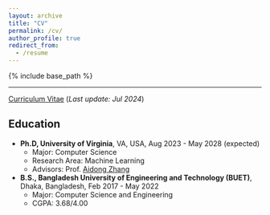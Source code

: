 ```yaml
---
layout: archive
title: "CV"
permalink: /cv/
author_profile: true
redirect_from:
  - /resume
---
```


{% include base_path %}

------

[Curriculum Vitae](http://noshinxd.github.io/files/cv.pdf) (*Last update: Jul 2024*)



## Education

-  **Ph.D, University of Virginia**, VA, USA, Aug 2023 - May 2028 (expected)
   -  Major: Computer Science
   - Research Area: Machine Learning
   - Advisors: Prof. [Aidong Zhang](https://engineering.virginia.edu/faculty/aidong-zhang)
- **B.S., Bangladesh University of Engineering and Technology (BUET)**, Dhaka, Bangladesh, Feb 2017 - May 2022
  - Major: Computer Science and Engineering
  - CGPA: 3.68/4.00

<!-- Skills
======
* Skill 1
* Skill 2
  * Sub-skill 2.1
  * Sub-skill 2.2
  * Sub-skill 2.3
* Skill 3

Publications
======
  <ul>{% for post in site.publications %}
    {% include archive-single-cv.html %}
  {% endfor %}</ul>
  
Talks
======
  <ul>{% for post in site.talks %}
    {% include archive-single-talk-cv.html %}
  {% endfor %}</ul>
  
Teaching
======
  <ul>{% for post in site.teaching %}
    {% include archive-single-cv.html %}
  {% endfor %}</ul> -->
  
<!-- Academic Service
======
* Reviewer of *International Conference on Acoustics, Speech, and Signal Processing (ICASSP)*, 2023
* Reviewer of *The AAAI Conference on Artificial Intelligence (AAAI)*, 2023
* Reviewer of *International Conference on Machine Learning (ICML)*, 2022 -->
